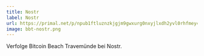 ```yaml
---
title: Nostr
label: Nostr
url: https://primal.net/p/npub1ftluznzkjgjm9gwxurg0nxyjlxdh2yvl0rhfmey4er3h6ap2jqyqh8areq
image: bbt-nostr.png
---
```


Verfolge Bitcoin Beach Travemünde bei Nostr.
